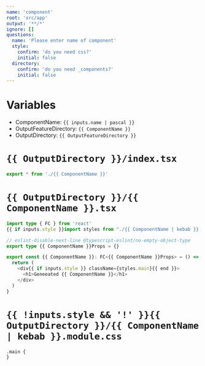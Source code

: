 ```yaml
---
name: 'component'
root: 'src/app'
output: '**/*'
ignore: []
questions:
  name: 'Please enter name of component'
  style:
    confirm: 'do you need css?'
    initial: false
  directory:
    confirm: 'do you need _components?'
    initial: false
---
```


# Variables

- ComponentName: `{{ inputs.name | pascal }}`
- OutputFeatureDirectory: `{{ ComponentName }}`
- OutputDirectory: `{{ OutputFeatureDirectory }}`

# `{{ OutputDirectory }}/index.tsx`

```typescript
export * from './{{ ComponentName }}'
```

# `{{ OutputDirectory }}/{{ ComponentName }}.tsx`

```typescript
import type { FC } from 'react'
{{ if inputs.style }}import styles from "./{{ ComponentName | kebab }}.module.css"{{ end }}

// eslint-disable-next-line @typescript-eslint/no-empty-object-type
export type {{ ComponentName }}Props = {}

export const {{ ComponentName }}: FC<{{ ComponentName }}Props> = () => {
  return (
    <div{{ if inputs.style }} className={styles.main}{{ end }}>
      <h1>Geneeated {{ ComponentName }}</h1>
    </div>
  )
}
```

# `{{ !inputs.style && '!' }}{{ OutputDirectory }}/{{ ComponentName | kebab }}.module.css`

```
.main {
}
```
